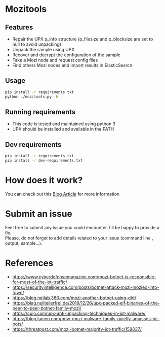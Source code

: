 # Mozitools

## Features
* Repair the UPX p_info structure (p_filesize and p_blocksize are set to null
 to avoid unpacking)
* Unpack the sample using UPX
* Recover and decrypt the configuration of the sample
* Fake a Mozi node and request config files
* Find others Mozi nodes and import results in ElasticSearch

## Usage
```bash
pip install -r requirements.txt
python ./mozitools.py -h
```

## Running requirements
* This code is tested and maintained using python 3
* UPX should be installed and available in the PATH

## Dev requirements
```bash
pip install -r requirements.txt
pip install -r dev-requirements.txt
```

# How does it work?
You can check out this [Blog Article](https://kn0wledge.fr/projects/mozitools) for more
 information.
  
# Submit an issue

Feel free to submit any issue you could encounter. I'll be happy to provide a
 fix.  
Please, do not forget to add details related to your issue (command line
, output, sample...).

# References
* https://www.cyberdefensemagazine.com/mozi-botnet-is-responsible-for-most-of-the-iot-traffic/
* https://securityintelligence.com/posts/botnet-attack-mozi-mozied-into-town/
* https://blog.netlab.360.com/mozi-another-botnet-using-dht/
* https://blag.nullteilerfrei.de/2019/12/26/upx-packed-elf-binaries-of-the-peer-to-peer-botnet-family-mozi/
* https://cujo.com/upx-anti-unpacking-techniques-in-iot-malware/
* https://blog.lumen.com/new-mozi-malware-family-quietly-amasses-iot-bots/
* https://threatpost.com/mozi-botnet-majority-iot-traffic/159337/

